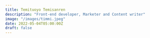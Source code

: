 ```yaml
---
title: Temituoyo Temisanren
description: "Front-end developer, Marketer and Content writer"
image: "/images/timmi.jpeg"
date: 2022-05-04T05:00:00Z
draft: false
---
```


